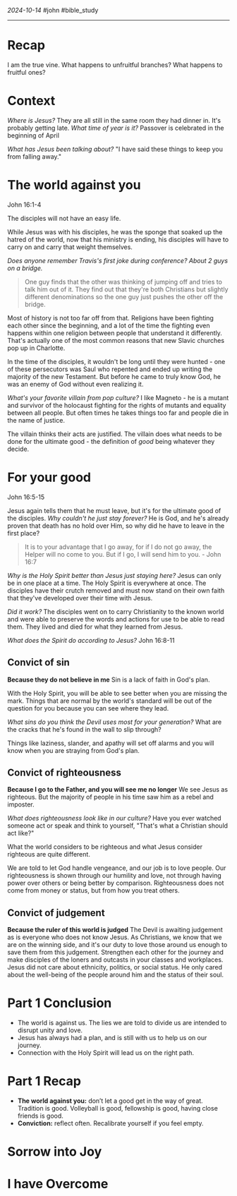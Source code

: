 *2024-10-14* #john #bible_study 
___
# Recap
I am the true vine.
What happens to unfruitful branches?
What happens to fruitful ones?
# Context
*Where is Jesus?* They are all still in the same room they had dinner in. It's probably getting late.
*What time of year is it?* Passover is celebrated in the beginning of April

*What has Jesus been talking about?* "I have said these things to keep you from falling away."
# The world against you
John 16:1-4

The disciples will not have an easy life.

While Jesus was with his disciples, he was the sponge that soaked up the hatred of the world, now that his ministry is ending, his disciples will have to carry on and carry that weight themselves.

*Does anyone remember Travis's first joke during conference? About 2 guys on a bridge.*
>One guy finds that the other was thinking of jumping off and tries to talk him out of it. They find out that they're both Christians but slightly different denominations so the one guy just pushes the other off the bridge.

Most of history is not too far off from that. Religions have been fighting each other since the beginning, and a lot of the time the fighting even happens within one religion between people that understand it differently. That's actually one of the most common reasons that new Slavic churches pop up in Charlotte.

In the time of the disciples, it wouldn't be long until they were hunted - one of these persecutors was Saul who repented and ended up writing the majority of the new Testament. But before he came to truly know God, he was an enemy of God without even realizing it.

*What's your favorite villain from pop culture?*
I like Magneto - he is a mutant and survivor of the holocaust fighting for the rights of mutants and equality between all people. But often times he takes things too far and people die in the name of justice.

The villain thinks their acts are justified. The villain does what needs to be done for the  ultimate good - the definition of *good* being whatever they decide.

# For your good
John 16:5-15

Jesus again tells them that he must leave, but it's for the ultimate good of the disciples.
*Why couldn't he just stay forever?*  He is God, and he's already proven that death has no hold over Him, so why did he have to leave in the first place?

> It is to your advantage that I go away, for if I do not go away, the Helper will no come to you. But if I go, I will send him to you.  - John 16:7

*Why is the Holy Spirit better than Jesus just staying here?*
Jesus can only be in one place at a time. The Holy Spirit is everywhere at once.
The disciples have their crutch removed and must now stand on their own faith that they've developed over their time with Jesus.

*Did it work?*
The disciples went on to carry Christianity to the known world and were able to preserve the words and actions for use to be able to read them. They lived and died for what they learned from Jesus.

*What does the Spirit do according to Jesus?*
John 16:8-11
## Convict of sin
**Because they do not believe in me**
Sin is a lack of faith in God's plan.

With the Holy Spirit, you will be able to see better when you are missing the mark.
Things that are normal by the world's standard will be out of the question for you because you can see where they lead.

*What sins do you think the Devil uses most for your generation?*
What are the cracks that he's found in the wall to slip through?

Things like laziness, slander, and apathy will set off alarms and you will know when you are straying from God's plan.
## Convict of righteousness
**Because I go to the Father, and you will see me no longer**
We see Jesus as righteous. But the majority of people in his time saw him as a rebel and imposter.

*What does righteousness look like in our culture?*
Have you ever watched someone act or speak and think to yourself, "That's what a Christian should act like?"

What the world considers to be righteous and what Jesus consider righteous are quite different.

We are told to let God handle vengeance, and our job is to love people. Our righteousness is shown through our humility and love, not through having power over others or being better by comparison.
Righteousness does not come from money or status, but from how you treat others.
## Convict of judgement
**Because the ruler of this world is judged**
The Devil is awaiting judgement as is everyone who does not know Jesus.
As Christians, we know that we are on the winning side, and it's our duty to love those around us enough to save them from this judgement.
Strengthen each other for the journey and make disciples of the loners and outcasts in your classes and workplaces. 
Jesus did not care about ethnicity, politics, or social status. He only cared about the well-being of the people around him and the status of their soul.
# Part 1 Conclusion 
- The world is against us. The lies we are told to divide us are intended to disrupt unity and love.
- Jesus has always had a plan, and is still with us to help us on our journey.
- Connection with the Holy Spirit will lead us on the right path. 

# Part 1 Recap
- **The world against you:** don’t let a good  get in the way of great. Tradition is good. Volleyball is good, fellowship is good, having close friends is good. 
- **Conviction:** reflect often. Recalibrate yourself if you feel empty. 

# Sorrow into Joy


# I have Overcome

